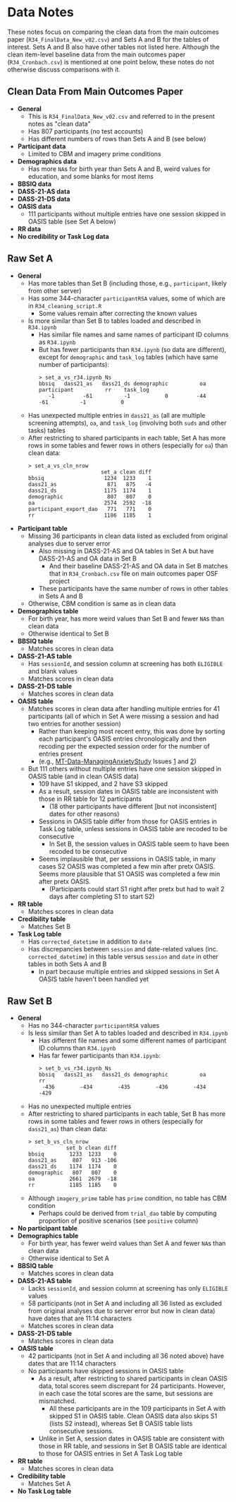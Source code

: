# Data Notes

These notes focus on comparing the clean data from the main outcomes paper 
(`R34_FinalData_New_v02.csv`) and Sets A and B for the tables of interest. Sets A 
and B also have other tables not listed here. Although the clean item-level baseline 
data from the main outcomes paper (`R34_Cronbach.csv`) is mentioned at one point 
below, these notes do not otherwise discuss comparisons with it.

## Clean Data From Main Outcomes Paper

- **General**
  - This is `R34_FinalData_New_v02.csv` and referred to in the present notes as "clean data"
  - Has 807 participants (no test accounts)
  - Has different numbers of rows than Sets A and B (see below)
- **Participant data**
  - Limited to CBM and imagery prime conditions
- **Demographics data**
  - Has more `NA`s for birth year than Sets A and B, weird values for education, 
  and some blanks for most items
- **BBSIQ data**
- **DASS-21-AS data**
- **DASS-21-DS data**
- **OASIS data**
  - 111 participants without multiple entries have one session skipped in OASIS 
  table (see Set A below)
- **RR data**
- **No credibility or Task Log data**

## Raw Set A

- **General**
  - Has more tables than Set B (including those, e.g., `participant`, likely from other server)
  - Has some 344-character `participantRSA` values, some of which are in `R34_cleaning_script.R`
    - Some values remain after correcting the known values
  - Is more similar than Set B to tables loaded and described in `R34.ipynb`
    - Has similar file names and same names of participant ID columns as `R34.ipynb`
    - But has fewer participants than `R34.ipynb` (so data are different), except for `demographic`
    and `task_log` tables (which have same number of participants):
      ```text
      > set_a_vs_r34.ipynb_Ns
      bbsiq   dass21_as   dass21_ds demographic          oa participant          rr    task_log 
         -1         -61          -1           0         -44         -61          -1           0
      ```
  - Has unexpected multiple entries in `dass21_as` (all are multiple screening attempts), 
  `oa`, and `task_log` (involving both `suds` and other tasks) tables
  - After restricting to shared participants in each table, Set A has more rows
  in some tables and fewer rows in others (especially for `oa`) than clean data:
    ```text
    > set_a_vs_cln_nrow
                           set_a clean diff
    bbsiq                   1234  1233    1
    dass21_as                871   875   -4
    dass21_ds               1175  1174    1
    demographic              807   807    0
    oa                      2574  2592  -18
    participant_export_dao   771   771    0
    rr                      1186  1185    1
    ```
- **Participant table**
  - Missing 36 participants in clean data listed as excluded from original analyses
  due to server error
    - Also missing in DASS-21-AS and OA tables in Set A but have DASS-21-AS and OA data in Set B
      - And their baseline DASS-21-AS and OA data in Set B matches that in `R34_Cronbach.csv`
      file on main outcomes paper OSF project
    - These participants have the same number of rows in other tables in Sets A and B
  - Otherwise, CBM condition is same as in clean data
- **Demographics table**
  - For birth year, has more weird values than Set B and fewer `NA`s than clean data
  - Otherwise identical to Set B
- **BBSIQ table**
  - Matches scores in clean data
- **DASS-21-AS table**
  - Has `sessionId`, and session column at screening has both `ELIGIBLE` and blank values
  - Matches scores in clean data
- **DASS-21-DS table**
  - Matches scores in clean data
- **OASIS table**
  - Matches scores in clean data after handling multiple entries for 41 participants 
  (all of which in Set A were missing a session and had two entries for another session)
    - Rather than keeping most recent entry, this was done by sorting each participant's 
    OASIS entries chronologically and then recoding per the expected session order for the 
    number of entries present
    - (e.g., [MT-Data-ManagingAnxietyStudy][ma-repo] Issues [1][ma-repo-issue1] and 
    [2][ma-repo-issue2])
  - But 111 others without multiple entries have one session skipped in OASIS table 
  (and in clean OASIS data)
    - 109 have S1 skipped, and 2 have S3 skipped
    - As a result, session dates in OASIS table are inconsistent with those in 
    RR table for 12 participants
      - (18 other participants have different [but not inconsistent] dates for other reasons)
    - Sessions in OASIS table differ from those for OASIS entries in Task Log table,
    unless sessions in OASIS table are recoded to be consecutive
      - In Set B, the session values in OASIS table seem to have been recoded to be consecutive
    - Seems implausible that, per sessions in OASIS table, in many cases S2 OASIS 
    was completed a few min after pretx OASIS. Seems more plausible that S1 OASIS 
    was completed a few min after pretx OASIS.
      - (Participants could start S1 right after pretx but had to wait 2 days after
      completing S1 to start S2)
- **RR table**
  - Matches scores in clean data
- **Credibility table**
  - Matches Set B
- **Task Log table**
  - Has `corrected_datetime` in addition to `date`
  - Has discrepancies between `session` and date-related values (inc. `corrected_datetime`)
  in this table versus `session` and `date` in other tables in both Sets A and B
    - In part because multiple entries and skipped sessions in Set A OASIS table haven't been 
    handled yet

## Raw Set B

- **General**
  - Has no 344-character `participantRSA` values
  - Is less similar than Set A to tables loaded and described in `R34.ipynb`
    - Has different file names and some different names of participant ID columns
    than `R34.ipynb`
    - Has far fewer participants than `R34.ipynb`:
      ```text
      > set_b_vs_r34.ipynb_Ns
      bbsiq   dass21_as   dass21_ds demographic          oa          rr 
       -436        -434        -435        -436        -434        -429
      ```
  - Has no unexpected multiple entries
  - After restricting to shared participants in each table, Set B has more rows in some 
  tables and fewer rows in others (especially for `dass21_as`) than clean data:
    ```text
    > set_b_vs_cln_nrow
                set_b clean diff
    bbsiq        1233  1233    0
    dass21_as     807   913 -106
    dass21_ds    1174  1174    0
    demographic   807   807    0
    oa           2661  2679  -18
    rr           1185  1185    0
    ```
  - Although `imagery_prime` table has `prime` condition, no table has CBM condition
    - Perhaps could be derived from `trial_dao` table by computing proportion of
    positive scenarios (see `positive` column)
- **No participant table**
- **Demographics table**
  - For birth year, has fewer weird values than Set A and fewer `NA`s than clean data
  - Otherwise identical to Set A
- **BBSIQ table**
  - Matches scores in clean data
- **DASS-21-AS table**
  - Lacks `sessionId`, and session column at screening has only `ELIGIBLE` values
  - 58 participants (not in Set A and including all 36 listed as excluded from original 
  analyses due to server error but now in clean data) have dates that are 11:14 characters
  - Matches scores in clean data
- **DASS-21-DS table**
  - Matches scores in clean data
- **OASIS table**
  - 42 participants (not in Set A and including all 36 noted above) have dates that are 
  11:14 characters
  - No participants have skipped sessions in OASIS table
    - As a result, after restricting to shared participants in clean OASIS data, 
    total scores seem discrepant for 24 participants. However, in each case the 
    total scores are the same, but sessions are mismatched.
      - All these participants are in the 109 participants in Set A with skipped 
      S1 in OASIS table. Clean OASIS data also skips S1 (lists S2 instead), whereas 
      Set B OASIS table lists consecutive sessions.
    - Unlike in Set A, session dates in OASIS table are consistent with those in RR table,
    and sessions in Set B OASIS table are identical to those for OASIS entries in 
    Set A Task Log table
- **RR table**
  - Matches scores in clean data
- **Credibility table**
  - Matches Set A
- **No Task Log table**

[ma-repo]: https://github.com/TeachmanLab/MT-Data-ManagingAnxietyStudy
[ma-repo-issue1]: https://github.com/TeachmanLab/MT-Data-ManagingAnxietyStudy/issues/1#issue-403285089
[ma-repo-issue2]: https://github.com/TeachmanLab/MT-Data-ManagingAnxietyStudy/issues/2#issue-403285690
[ma-repo-issue9]: https://github.com/TeachmanLab/MT-Data-ManagingAnxietyStudy/issues/9#issue-3457953028
[ma-repo-issue10]: https://github.com/TeachmanLab/MT-Data-ManagingAnxietyStudy/issues/10#issue-3458115537